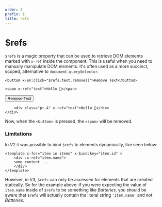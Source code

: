 ```yaml
---
order: 2
prefix: $
title: refs
---
```


# $refs

`$refs` is a magic property that can be used to retrieve DOM elements marked with `x-ref` inside the component. This is useful when you need to manually manipulate DOM elements. It's often used as a more succinct, scoped, alternative to `document.querySelector`.

```alpine
<button x-on:click="$refs.text.remove()">Remove Text</button>

<span x-ref="text">Hello 👋</span>
```

<!-- START_VERBATIM -->
<div class="demo">
    <div x-data>
        <button x-on:click="$refs.text.remove()">Remove Text</button>

        <div class="pt-4" x-ref="text">Hello 👋</div>
    </div>
</div>
<!-- END_VERBATIM -->

Now, when the `<button>` is pressed, the `<span>` will be removed.

<a name="limitations"></a>
### Limitations

In V2 it was possible to bind `$refs` to elements dynamically, like seen below:

```alpine
<template x-for="item in items" x-bind:key="item.id" >
    <div :x-ref="item.name">
    some content ...
    </div>
</template>
```

However, in V3, `$refs` can only be accessed for elements that are created statically. So for the example above: if you were expecting the value of `item.name` inside of `$refs` to be something like *Batteries*, you should be aware that `$refs` will actually contain the literal string `'item.name'` and not *Batteries*.
